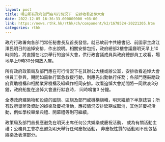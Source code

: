 ```yaml
---
layout: post
title: 明日所有政府部門在可行情況下　安排收看追悼大會
date: 2022-12-05 16:36:33.000000000 +08:00
link: https://news.rthk.hk/rthk/ch/component/k2/1678524-20221205.htm
categories: rthk
---
```


政府行政署向各部門常任秘書長及首長發信，就已故前中共總書記、前國家主席江澤民明日的追悼安排，作出說明。相關安排包括，政府總部2樓會議廳明天早上10時開始，將直播在北京舉行的追悼大會，供行政會議成員與政府總部員工收看，場地早上9時30分開放入座。

所有政府政策局及部門應在可行情況下在其辦公大樓或辦公室，安排收看追悼大會供員工參與，期間如需執行緊急救援行動，則應先出勤執行任務；各部門應鼓勵政府資助機構和相關業界機構及組織作相同安排。收看追悼大會期間將一同默哀3分鐘，政府船隻在追悼大會進行默哀時， 同時鳴笛3 分鐘。

全港政府建築物和設施的國旗、區旗及部門或機構旗幟，明天繼續下半旗誌哀；所有政府舉辦及資助的娛樂及慶祝活動，應按情況安排延期或取消，其他非慶祝活動，例如學校畢業典禮、開幕禮等則可繼續。

政策局及部門首長應避免在明天出席任何公共娛樂或慶祝活動， 或為有關活動主禮；公務員工會亦應避免明天舉行任何慶祝活動， 非慶祝性質的活動則不應包括娛樂及表演部分。
